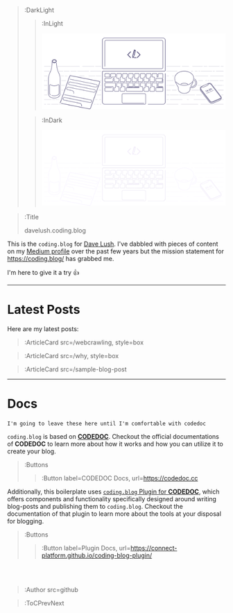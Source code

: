 > :DarkLight
> > :InLight
> >
> > ![banner](/img/cb-banner.svg)
>
> > :InDark
> >
> > ![banner](/img/cb-banner-dark.svg)

> :Title
>
> davelush.coding.blog

This is the `coding.blog` for [Dave Lush](https://www.linkedin.com/in/david-lush-9aba716/). I've dabbled with pieces of 
content on my [Medium profile](https://medium.com/@dave.lush) over the past few years but the mission statement for 
https://coding.blog/ has grabbed me.

I'm here to give it a try 👍

---

# Latest Posts

Here are my latest posts:

> :ArticleCard src=/webcrawling, style=box

> :ArticleCard src=/why, style=box

> :ArticleCard src=/sample-blog-post

---

# Docs

`I'm going to leave these here until I'm comfortable with codedoc`

`coding.blog` is based on [**CODEDOC**](https://codedoc.cc). Checkout the official documentations
of **CODEDOC** to learn more about how it works and how you can utilize it to create your blog.

> :Buttons
> > :Button label=CODEDOC Docs, url=https://codedoc.cc

Additionally, this boilerplate uses [`coding.blog` Plugin for **CODEDOC**](https://github.com/CONNECT-platform/coding-blog-plugin),
which offers components and functionality specifically designed around writing blog-posts
and publishing them to `coding.blog`. Checkout the documentation of that plugin to learn more
about the tools at your disposal for blogging.

> :Buttons
> > :Button label=Plugin Docs, url=https://connect-platform.github.io/coding-blog-plugin/

<br><br>

> :Author src=github

> :ToCPrevNext
